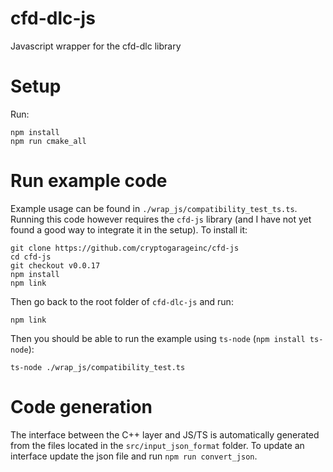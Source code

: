 # cfd-dlc-js

Javascript wrapper for the cfd-dlc library

# Setup

Run:
```
npm install
npm run cmake_all
```

# Run example code

Example usage can be found in `./wrap_js/compatibility_test_ts.ts`.
Running this code however requires the `cfd-js` library (and I have not yet found a good way to integrate it in the setup).
To install it:

```
git clone https://github.com/cryptogarageinc/cfd-js
cd cfd-js
git checkout v0.0.17
npm install
npm link
```

Then go back to the root folder of `cfd-dlc-js` and run:
```
npm link
```

Then you should be able to run the example using `ts-node` (`npm install ts-node`):
```
ts-node ./wrap_js/compatibility_test.ts
```
# Code generation

The interface between the C++ layer and JS/TS is automatically generated from the files located in the `src/input_json_format` folder.
To update an interface update the json file and run `npm run convert_json`.
